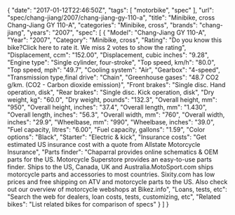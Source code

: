 {
    "date": "2017-01-12T22:46:50Z",
    "tags": [
        "motorbike",
        "spec"
    ],
    "url": "spec\/chang-jiang\/2007\/chang-jiang-gy-110-a",
    "title": "Minibike, cross Chang-Jiang GY 110-A",
    "categories": "Minibike, cross",
    "brands": "chang-jiang",
    "years": "2007",
    "spec": [
        {
            "Model": "Chang-Jiang GY 110-A",
            "Year": "2007",
            "Category": "Minibike, cross",
            "Rating": "Do you know this bike?Click here to rate it. We miss 2 votes to show the rating",
            "Displacement, ccm": "152.00",
            "Displacement, cubic inches": "9.28",
            "Engine type": "Single cylinder, four-stroke",
            "Top speed, km\/h": "80.0",
            "Top speed, mph": "49.7",
            "Cooling system": "Air",
            "Gearbox": "4-speed",
            "Transmission type,final drive": "Chain",
            "Greenhouse gases": "48.7 CO2 g\/km. (CO2 - Carbon dioxide emission)",
            "Front brakes": "Single disc. Hand operation, disk",
            "Rear brakes": "Single disc. Kick operation, disk",
            "Dry weight, kg": "60.0",
            "Dry weight, pounds": "132.3",
            "Overall height, mm": "950",
            "Overall height, inches": "37.4",
            "Overall length, mm": "1.430",
            "Overall length, inches": "56.3",
            "Overall width, mm": "760",
            "Overall width, inches": "29.9",
            "Wheelbase, mm": "990",
            "Wheelbase, inches": "39.0",
            "Fuel capacity, litres": "6.00",
            "Fuel capacity, gallons": "1.59",
            "Color options": "Black",
            "Starter": "Electric & kick",
            "Insurance costs": "Get estimated US insurance cost with a quote from Allstate Motorcycle Insurance",
            "Parts finder": "Chaparral provides online schematics & OEM parts for the US.   Motorcycle Superstore provides an easy-to-use parts finder. Ships to the US, Canada, UK and Australia.MotoSport.com ships motorcycle parts and accessories to most countries.    Sixity.com has low prices and free shipping on ATV and motorcycle parts to the US. Also check out our overview of motorcycle webshops at Bikez.info",
            "Loans, tests, etc": "Search the web for dealers, loan costs, tests, customizing, etc",
            "Related bikes": "List related bikes for comparison of specs"
        }
    ]
}